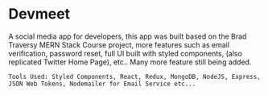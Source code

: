 # Devmeet

A social media app for developers, this app was built based on the Brad Traversy MERN Stack Course project, more features such as email verification, password reset, full UI built with styled components, (also replicated Twitter Home Page), etc.. Many more feature still being added.
```
Tools Used: Styled Components, React, Redux, MongoDB, NodeJS, Express, JSON Web Tokens, Nodemailer for Email Service etc...
```
